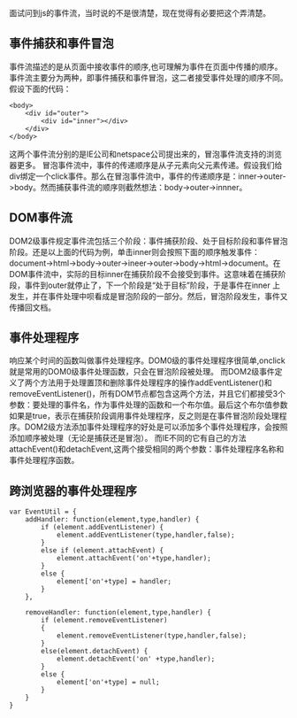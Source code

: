 面试问到js的事件流，当时说的不是很清楚，现在觉得有必要把这个弄清楚。
## 事件捕获和事件冒泡 ##
事件流描述的是从页面中接收事件的顺序,也可理解为事件在页面中传播的顺序。
事件流主要分为两种，即事件捕获和事件冒泡，这二者接受事件处理的顺序不同。假设下面的代码：
```
<body>
	<div id="outer">
		<div id="inner"></div>
	</div>
</body>
```
这两个事件流分别的是IE公司和netspace公司提出来的，冒泡事件流支持的浏览器更多。
冒泡事件流中，事件的传递顺序是从子元素向父元素传递。假设我们给div绑定一个click事件。那么在冒泡事件流中，事件的传递顺序是：inner->outer->body。然而捕获事件流的顺序则截然想法：body->outer->innner。
## DOM事件流 ##
DOM2级事件规定事件流包括三个阶段：事件捕获阶段、处于目标阶段和事件冒泡阶段。还是以上面的代码为例，单击inner则会按照下面的顺序触发事件：document->html->body->outer->ineer->outer->body->html->document。在DOM事件流中，实际的目标inner在捕获阶段不会接受到事件。这意味着在捕获阶段，事件到outer就停止了，下一个阶段是“处于目标”阶段，于是事件在inner 上发生，并在事件处理中呗看成是冒泡阶段的一部分。然后，冒泡阶段发生，事件又传播回文档。
## 事件处理程序 ##
响应某个时间的函数叫做事件处理程序。DOM0级的事件处理程序很简单,onclick就是常用的DOM0级事件处理函数，只会在冒泡阶段被处理。
而DOM2级事件定义了两个方法用于处理置顶和删除事件处理程序的操作addEventListener()和removeEventListener()，所有DOM节点都包含这两个方法，并且它们都接受3个参数：要处理的事件名，作为事件处理的函数和一个布尔值。最后这个布尔值参数如果是true，表示在捕获阶段调用事件处理程序，反之则是在事件冒泡阶段处理程序。DOM2级方法添加事件处理程序的好处是可以添加多个事件处理程序，会按照添加顺序被处理（无论是捕获还是冒泡）。
而IE不同的它有自己的方法attachEvent()和detachEvent,这两个接受相同的两个参数：事件处理程序名称和事件处理程序函数。
## 跨浏览器的事件处理程序 ##
```
var EventUtil = {
	addHandler: function(element,type,handler) {
		if (element.addEventListener) {
			element.addEventListener(type,handler,false);
		}
		else if (element.attachEvent) {
			element.attachEvent('on'+type,handler);
		}
		else {
			element['on'+type] = handler;
		}
	},

	removeHandler: function(element,type,handler) {
		if (element.removeEventListener)
		{
			element.removeEventListener(type,handler,false);
		}
		else(element.detachEvent) {
			element.detachEvent('on' +type,handler);
		}
		else {
			element['on'+type] = null;
		}
	}
}
```